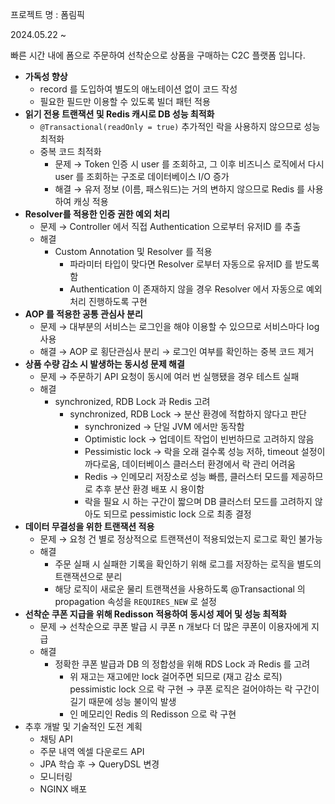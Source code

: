 프로젝트 명 : 폼림픽

2024.05.22 ~

빠른 시간 내에 폼으로 주문하여 선착순으로 상품을 구매하는 C2C 플랫폼 입니다.

- **가독성 향상**
    - record 를 도입하여 별도의 애노테이션 없이 코드 작성
    - 필요한 필드만 이용할 수 있도록 빌더 패턴 적용
- **읽기 전용 트랜잭션 및 Redis 캐시로 DB 성능 최적화**
    - `@Transactional(readOnly = true)` 추가적인 락을 사용하지 않으므로 성능 최적화
    - 중복 코드 최적화
        - 문제 → Token 인증 시 user 를 조회하고, 그 이후 비즈니스 로직에서 다시 user 를 조회하는 구조로 데이터베이스 I/O 증가
        - 해결 → 유저 정보 (이름, 패스워드)는 거의 변하지 않으므로 Redis 를 사용하여 캐싱 적용
- **Resolver를 적용한 인증 권한 예외 처리**
    - 문제 → Controller 에서 직접 Authentication 으로부터 유저ID 를 추출
    - 해결
        - Custom Annotation 및 Resolver 를 적용
            - 파라미터 타입이 맞다면 Resolver 로부터 자동으로 유저ID 를 받도록 함
            - Authentication 이 존재하지 않을 경우 Resolver 에서 자동으로 예외 처리 진행하도록 구현
- **AOP 를 적용한 공통 관심사 분리**
    - 문제 → 대부분의 서비스는 로그인을 해야 이용할 수 있으므로 서비스마다 log 사용
    - 해결 → AOP 로 횡단관심사 분리 → 로그인 여부를 확인하는 중복 코드 제거
- **상품 수량 감소 시 발생하는 동시성 문제 해결**
    - 문제 → 주문하기 API 요청이 동시에 여러 번 실행됐을 경우 테스트 실패
    - 해결
        - synchronized, RDB Lock 과 Redis 고려
            - synchronized, RDB Lock → 분산 환경에 적합하지 않다고 판단
                - synchronized → 단일 JVM 에서만 동작함
                - Optimistic lock → 업데이트 작업이 빈번하므로 고려하지 않음
                - Pessimistic lock → 락을 오래 걸수록 성능 저하, timeout 설정이 까다로움, 데이터베이스 클러스터 환경에서 락 관리 어려움
                - Redis → 인메모리 저장소로 성능 빠름, 클러스터 모드를 제공하므로 추후 분산 환경 배포 시 용이함
                - 락을 필요 시 하는 구간이 짧으며 DB 클러스터 모드를 고려하지 않아도 되므로 pessimistic lock 으로 최종 결정
- **데이터 무결성을 위한 트랜잭션 적용**
    - 문제 → 요청 건 별로 정상적으로 트랜잭션이 적용되었는지 로그로 확인 불가능
    - 해결
        - 주문 실패 시 실패한 기록을 확인하기 위해 로그를 저장하는 로직을 별도의 트랜잭션으로 분리
        - 해당 로직이 새로운 물리 트랜잭션을 사용하도록 @Transactional 의 propagation 속성을 `REQUIRES_NEW` 로 설정
- **선착순 쿠폰 지급을 위해 Redisson 적용하여 동시성 제어 및 성능 최적화**
    - 문제 → 선착순으로 쿠폰 발급 시 쿠폰 n 개보다 더 많은 쿠폰이 이용자에게 지급
    - 해결
        - 정확한 쿠폰 발급과 DB 의 정합성을 위해 RDS Lock 과 Redis 를 고려
            - 위 재고는 재고에만 lock 걸어주면 되므로 (재고 감소 로직) pessimistic lock 으로 락 구현 → 쿠폰 로직은 걸어야하는 락 구간이 길기 때문에 성능 불이익 발생
            - 인 메모리인 Redis 의 Redisson 으로 락 구현
- 추후 개발 및 기술적인 도전 계획
    - 채팅 API
    - 주문 내역 엑셀 다운로드 API
    - JPA 학습 후 → QueryDSL 변경
    - 모니터링
    - NGINX 배포
